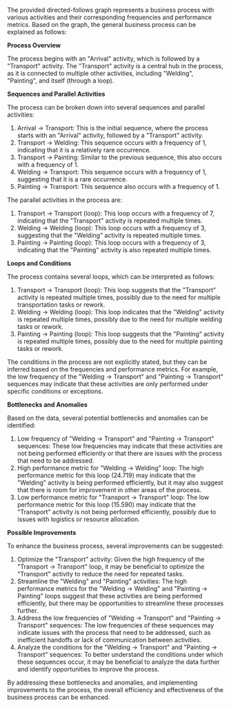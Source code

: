 The provided directed-follows graph represents a business process with various activities and their corresponding frequencies and performance metrics. Based on the graph, the general business process can be explained as follows:

**Process Overview**

The process begins with an "Arrival" activity, which is followed by a "Transport" activity. The "Transport" activity is a central hub in the process, as it is connected to multiple other activities, including "Welding", "Painting", and itself (through a loop).

**Sequences and Parallel Activities**

The process can be broken down into several sequences and parallel activities:

1. Arrival -> Transport: This is the initial sequence, where the process starts with an "Arrival" activity, followed by a "Transport" activity.
2. Transport -> Welding: This sequence occurs with a frequency of 1, indicating that it is a relatively rare occurrence.
3. Transport -> Painting: Similar to the previous sequence, this also occurs with a frequency of 1.
4. Welding -> Transport: This sequence occurs with a frequency of 1, suggesting that it is a rare occurrence.
5. Painting -> Transport: This sequence also occurs with a frequency of 1.

The parallel activities in the process are:

1. Transport -> Transport (loop): This loop occurs with a frequency of 7, indicating that the "Transport" activity is repeated multiple times.
2. Welding -> Welding (loop): This loop occurs with a frequency of 3, suggesting that the "Welding" activity is repeated multiple times.
3. Painting -> Painting (loop): This loop occurs with a frequency of 3, indicating that the "Painting" activity is also repeated multiple times.

**Loops and Conditions**

The process contains several loops, which can be interpreted as follows:

1. Transport -> Transport (loop): This loop suggests that the "Transport" activity is repeated multiple times, possibly due to the need for multiple transportation tasks or rework.
2. Welding -> Welding (loop): This loop indicates that the "Welding" activity is repeated multiple times, possibly due to the need for multiple welding tasks or rework.
3. Painting -> Painting (loop): This loop suggests that the "Painting" activity is repeated multiple times, possibly due to the need for multiple painting tasks or rework.

The conditions in the process are not explicitly stated, but they can be inferred based on the frequencies and performance metrics. For example, the low frequency of the "Welding -> Transport" and "Painting -> Transport" sequences may indicate that these activities are only performed under specific conditions or exceptions.

**Bottlenecks and Anomalies**

Based on the data, several potential bottlenecks and anomalies can be identified:

1. Low frequency of "Welding -> Transport" and "Painting -> Transport" sequences: These low frequencies may indicate that these activities are not being performed efficiently or that there are issues with the process that need to be addressed.
2. High performance metric for "Welding -> Welding" loop: The high performance metric for this loop (24.719) may indicate that the "Welding" activity is being performed efficiently, but it may also suggest that there is room for improvement in other areas of the process.
3. Low performance metric for "Transport -> Transport" loop: The low performance metric for this loop (15.590) may indicate that the "Transport" activity is not being performed efficiently, possibly due to issues with logistics or resource allocation.

**Possible Improvements**

To enhance the business process, several improvements can be suggested:

1. Optimize the "Transport" activity: Given the high frequency of the "Transport -> Transport" loop, it may be beneficial to optimize the "Transport" activity to reduce the need for repeated tasks.
2. Streamline the "Welding" and "Painting" activities: The high performance metrics for the "Welding -> Welding" and "Painting -> Painting" loops suggest that these activities are being performed efficiently, but there may be opportunities to streamline these processes further.
3. Address the low frequencies of "Welding -> Transport" and "Painting -> Transport" sequences: The low frequencies of these sequences may indicate issues with the process that need to be addressed, such as inefficient handoffs or lack of communication between activities.
4. Analyze the conditions for the "Welding -> Transport" and "Painting -> Transport" sequences: To better understand the conditions under which these sequences occur, it may be beneficial to analyze the data further and identify opportunities to improve the process.

By addressing these bottlenecks and anomalies, and implementing improvements to the process, the overall efficiency and effectiveness of the business process can be enhanced.